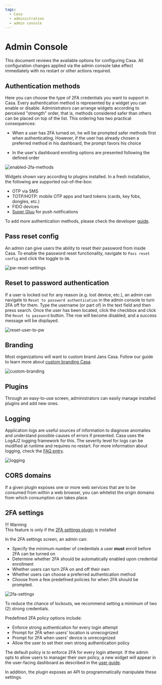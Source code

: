 ```yaml
---
tags:
  - Casa
  - administration
  - admin console
---
```


# Admin Console

This document reviews the available options for configuring Casa. All configuration changes applied via the admin console take effect immediately with no restart or other actions required.

## Authentication methods

Here you can choose the type of 2FA credentials you want to support in Casa. Every authentication method is represented by a widget you can enable or disable. Administrators can arrange widgets according to perceived "strength" order, that is, methods considered safer than others can be placed on top of the list. This ordering has two practical consequences:

- When a user has 2FA turned on, he will be prompted safer methods first when authenticating. However, if the user has already chosen a preferred method in his dashboard, the prompt favors his choice

- In the user's dashboard enrolling options are presented following the defined order

![enabled-2fa-methods](../../assets/casa/admin-console/enabled-2FA-methods.png)

Widgets shown vary according to plugins installed. In a fresh installation, the following are supported out-of-the-box:

- OTP via SMS
- TOTP/HOTP: mobile OTP apps and hard tokens (cards, key fobs, dongles, etc.)
- FIDO devices
- [Super Gluu](https://docs.gluu.org/head/supergluu/) for push notifications 

To add more authentication methods, please check the developer [guide](../developer/add-authn-methods.md).

## Pass reset config

An admin
can give users the ability to reset their password from inside Casa. To enable the password reset functionality,
navigate to `Pass reset config` and click the toggle to `ON`.

![pw-reset-settings](../../assets/casa/admin-console/pw-reset-setting.png)


## Reset to password authentication

If a user is locked out for any reason (e.g. lost device, etc.), an admin can navigate
to `Reset to password authentication` in the admin console to turn 2FA off for them. Type the username (or part of) in
the text field and then press search. Once the user has been located, click the checkbox and click the
`Reset to password` button. The row will become disabled, and a success message will be displayed.

![reset-user-to-pw](../../assets/casa/admin-console/reset-user-to-pw.png)


## Branding

Most organizations will want to custom brand Jans Casa. Follow our guide to learn more
about [custom branding Casa](./custom-branding.md).

![custom-branding](../../assets/casa/admin-console/custom-branding.png)


## Plugins

Through an easy-to-use screen, administrators can easily manage installed plugins and add new ones.


## Logging

Application logs are useful sources of information to diagnose anomalies and understand possible causes of errors
if presented. Casa uses the Log4J2 logging framework for this. The severity level for logs can be modified at runtime
and requires no restart. For more information about logging, check the [FAQ entry](./faq.md#where-are-the-logs).

![logging](../../assets/casa/admin-console/logging.png) 


## CORS domains

If a given plugin exposes one or more web services that are to be consumed from within a web browser, you can whitelist the origin domains from which consumption can takes place.

## 2FA settings

!!! Warning  
    This feature is only if the [2FA settings plugin](../plugins/2fa-settings.md) is installed

In the 2FA settings screen, an admin can:

- Specify the minimum number of credentials a user **must** enroll before 2FA can be turned on
- Determine whether 2FA should be automatically enabled upon credential enrollment
- Whether users can turn 2FA on and off their own
- Whether users can choose a preferred authentication method
- Choose from a few predefined policies for when 2FA should be prompted.

![2fa-settings](../../assets/casa/admin-console/2FA-settings.png)

To reduce the chance of lockouts, we recommend setting a minimum of two (2) strong credentials.

Predefined 2FA policy options include:

- Enforce strong authentication for every login attempt
- Prompt for 2FA when users' location is unrecognized
- Prompt for 2FA when users' device is unrecognized
- Allow the user to set their own strong authentication policy

The default policy is to enforce 2FA for every login attempt. If the admin opts to allow users to manager their own
policy, a new widget will appear in the user-facing dashboard as described in
the [user guide](../user-guide.md#2fa-settings-and-trusted-devices).

In addition, the plugin exposes an API to programmatically manipulate these settings.

